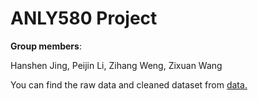 # ANLY580 Project
**Group members**:

Hanshen Jing, Peijin Li, Zihang Weng, Zixuan Wang

You can find the raw data and cleaned dataset from [data.](https://drive.google.com/drive/folders/1qCCtKeSNlCaLWCTdH0huTZEHjKW5MGOt?usp=share_link)